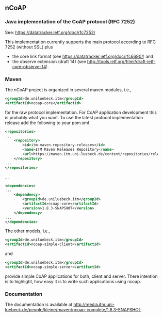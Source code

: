 ## nCoAP

### Java implementation of the CoAP protocol (RFC 7252)

See: https://datatracker.ietf.org/doc/rfc7252/

This implementation currently supports the main protocol according to RFC 7252 (without SSL) plus

* the core link format (see https://datatracker.ietf.org/doc/rfc6690/) and
* the observe extension (draft 14) (see http://tools.ietf.org/html/draft-ietf-core-observe-14).

### Maven

The nCoAP project is organized in several maven modules, i.e.,

```xml
<groupId>de.uniluebeck.itm</groupId>
<artifactId>ncoap-core</artifactId>
```

for the raw protocol implementation. For CoAP application development this is probably what you want.
To use the latest protocol implementation release add the following to your pom.xml

```xml
<repositories>
...
    <repository>
        <id>itm-maven-repository-releases</id>
        <name>ITM Maven Releases Repository</name>
        <url>https://maven.itm.uni-luebeck.de/content/repositories/releases</url>
    </repository>
...
</repositories>
```

...

```xml
<dependencies>
...
    <dependency>
        <groupId>de.uniluebeck.itm</groupId>
        <artifactId>ncoap-core</artifactId>
        <version>1.8.3-SNAPSHOT</version>
    </dependency>
...
</dependencies>
```

The other models, i.e.,

```xml
<groupId>de.uniluebeck.itm</groupId>
<artifactId>ncoap-simple-client</artifactId>
```

and

```xml
<groupId>de.uniluebeck.itm</groupId>
<artifactId>ncoap-simple-server</artifactId>
```

provide simple CoAP applications for both, client and server. There intention is to highlight, how easy it is to
write such applications using ncoap.


### Documentation

The documentation is available at http://media.itm.uni-luebeck.de/people/kleine/maven/ncoap-complete/1.8.3-SNAPSHOT
